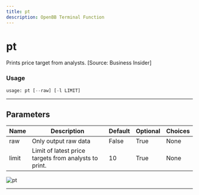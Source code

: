```yaml
---
title: pt
description: OpenBB Terminal Function
---
```


# pt

Prints price target from analysts. [Source: Business Insider]

### Usage

```python
usage: pt [--raw] [-l LIMIT]
```

---

## Parameters

| Name | Description | Default | Optional | Choices |
| ---- | ----------- | ------- | -------- | ------- |
| raw | Only output raw data | False | True | None |
| limit | Limit of latest price targets from analysts to print. | 10 | True | None |

![pt](https://user-images.githubusercontent.com/46355364/154235470-58ed232e-116e-442a-bffe-8e855eba3bda.png)

---

